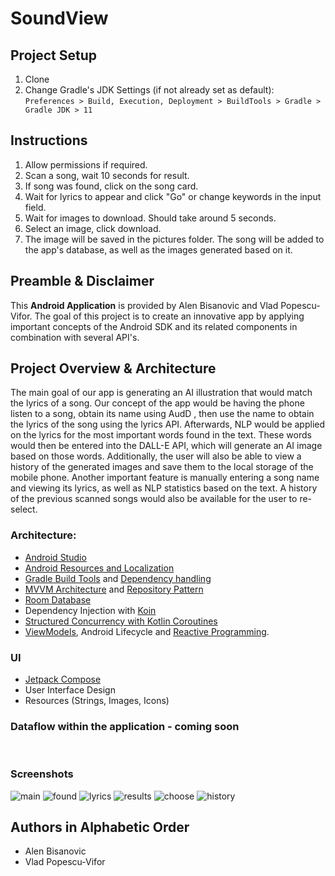 # SoundView
## Project Setup

1. Clone
1. Change Gradle's JDK Settings (if not already set as default): 
`Preferences > Build, Execution, Deployment > BuildTools > Gradle > Gradle JDK > 11`

## Instructions
1. Allow permissions if required.
2. Scan a song, wait 10 seconds for result.
3. If song was found, click on the song card.
4. Wait for lyrics to appear and click "Go" or change keywords in the input field.
5. Wait for images to download. Should take around 5 seconds.
6. Select an image, click download. 
7. The image will be saved in the pictures folder. The song will be added to the app's database, as well as the images generated based on it.

## Preamble & Disclaimer

This **Android Application** is provided by Alen Bisanovic and Vlad Popescu-Vifor. The goal of this project is to create an innovative app by applying important concepts of the Android SDK and its related components in combination with several API's. 


## Project Overview & Architecture

The main goal of our app is generating an AI illustration that would match the lyrics of a song.
Our concept of the app would be having the phone listen to a song, obtain its name using AudD , then use the name to obtain the lyrics of the song using the lyrics API. Afterwards, NLP would be applied on the lyrics for the most important words found in the text. These words would then be entered into the DALL-E API, which will generate an AI image based on those words. 
Additionally, the user will also be able to view a history of the generated images and save them to the local storage of the mobile phone. Another important feature is manually entering a song name  and viewing its lyrics, as well as NLP statistics based on the text. A history of the previous scanned songs would also be available for the user to re-select. 

### Architecture: 

* [Android Studio](https://developer.android.com/studio/)
* [Android Resources and Localization](https://developer.android.com/guide/topics/resources/providing-resources)
* [Gradle Build Tools](https://gradle.org/) and [Dependency handling](https://developer.android.com/studio/build/dependencies)
* [MVVM Architecture](https://developer.android.com/jetpack/guide) and [Repository Pattern](https://developer.android.com/jetpack/guide#overview)
* [Room Database](https://developer.android.com/training/data-storage/room)
* Dependency Injection with [Koin](https://insert-koin.io/)
* [Structured Concurrency with Kotlin Coroutines](https://developer.android.com/kotlin/coroutines)
* [ViewModels](https://developer.android.com/topic/libraries/architecture/viewmodel), Android Lifecycle and [Reactive Programming](https://en.wikipedia.org/wiki/Reactive_programming).

### UI
* [Jetpack Compose](https://developer.android.com/jetpack/compose/documentation)
* User Interface Design
* Resources (Strings, Images, Icons)

### Dataflow within the application - coming soon
<br />

### Screenshots 
![main](doc\main.jpg)
![found](doc\found.jpg)
![lyrics](doc\lyrics.jpg)
![results](doc\results.jpg)
![choose](choose.jpg)
![history](doc\history.jpg)
## Authors in Alphabetic Order

* Alen Bisanovic 
* Vlad Popescu-Vifor

